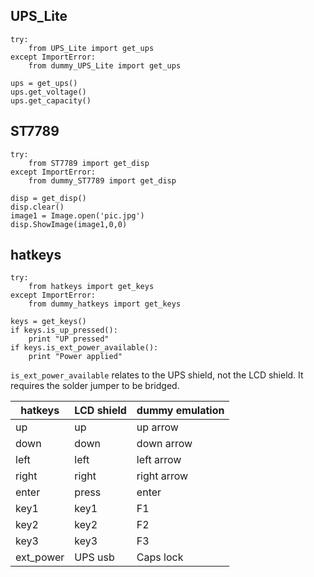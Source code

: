 ## UPS_Lite

```
try:
    from UPS_Lite import get_ups
except ImportError:
    from dummy_UPS_Lite import get_ups

ups = get_ups()
ups.get_voltage()
ups.get_capacity()
```

## ST7789

```
try:
    from ST7789 import get_disp
except ImportError:
    from dummy_ST7789 import get_disp

disp = get_disp()
disp.clear()
image1 = Image.open('pic.jpg')
disp.ShowImage(image1,0,0)
```

## hatkeys

```
try:
    from hatkeys import get_keys
except ImportError:
    from dummy_hatkeys import get_keys

keys = get_keys()
if keys.is_up_pressed():
    print "UP pressed"
if keys.is_ext_power_available():
    print "Power applied"
```

`is_ext_power_available` relates to the UPS shield, not the LCD shield.
It requires the solder jumper to be bridged.

|hatkeys  |LCD shield|dummy emulation|
|---------|----------|---------------|
|up       |up        | up arrow      |
|down     |down      | down arrow    |
|left     |left      | left arrow    |
|right    |right     | right arrow   |
|enter    |press     | enter         |
|key1     |key1      | F1            |
|key2     |key2      | F2            |
|key3     |key3      | F3            |
|ext_power|UPS usb   | Caps lock     |
